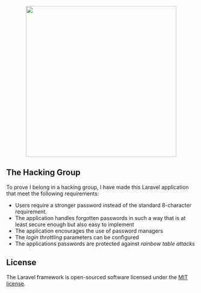 <p align="center"><a href="https://laravel.com" target="_blank"><img src="https://raw.githubusercontent.com/laravel/art/master/logo-lockup/5%20SVG/2%20CMYK/1%20Full%20Color/laravel-logolockup-cmyk-red.svg" width="400"></a></p>


## The Hacking Group

To prove I belong in a hacking group, I have made this Laravel application that meet the following requirements:

- Users require a stronger password instead of the standard 8-character requirement.
- The application handles forgotten passwords in such a way that is at least secure enough but also easy to implement
- The application encourages the use of password managers
- The *login throttling* parameters can be configured
- The applications passwords are protected against *rainbow table attacks*

## License

The Laravel framework is open-sourced software licensed under the [MIT license](https://opensource.org/licenses/MIT).
